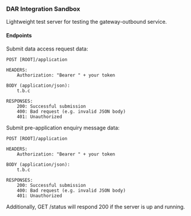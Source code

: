 ### DAR Integration Sandbox

Lightweight test server for testing the gateway-outbound service.

#### Endpoints

Submit data access request data:

```
POST [ROOT]/application

HEADERS:
    Authorization: "Bearer " + your token

BODY (application/json):
    t.b.c

RESPONSES:
    200: Successful submission
    400: Bad request (e.g. invalid JSON body)
    401: Unauthorized
```

Submit pre-application enquiry message data:

```
POST [ROOT]/application

HEADERS:
    Authorization: "Bearer " + your token

BODY (application/json):
    t.b.c

RESPONSES:
    200: Successful submission
    400: Bad request (e.g. invalid JSON body)
    401: Unauthorized

```

Additionally, GET /status will respond 200 if the server is up and running.
